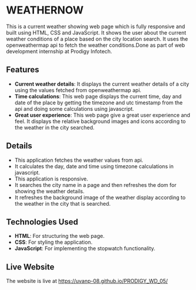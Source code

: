 # WEATHERNOW
This is a current weather showing web page which is fully responsive and built using HTML, CSS and JavaScript. It shows the user about the current weather conditions of a place based on the city location search. It uses the openweathermap api to fetch the weather conditions.Done as part of web development internship at Prodigy Infotech.

## Features
- **Current weather details**: It displays the current weather details of a city using the values fetched from openweathermap api.
- **Time calculations**: This web page displays the current time, day and date of the place by getting the timezone and utc timestamp from the api and doing some calculations using javascript.
- **Great user experience**: This web page give a great user experience and feel. It displays the relative background images and icons according to the weather in the city searched.

## Details
- This application fetches the weather values from api.
- It calculates the day, date and time using timezone calculations in javascript.
- This application is responsive.
- It searches the city name in a page and then refreshes the dom for showing the weather details.
- It refreshes the background image of the weather display according to the weather in the city that is searched.

## Technologies Used

- **HTML**: For structuring the web page.
- **CSS**: For styling the application.
- **JavaScript**: For implementing the stopwatch functionality.

## Live Website
The website is live at  https://uvanp-08.github.io/PRODIGY_WD_05/
